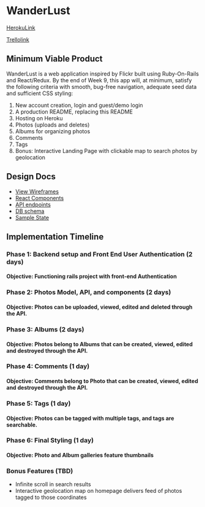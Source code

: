 # WanderLust

[HerokuLink](https://dashboard.heroku.com/apps)

[Trellolink](https://trello.com/)

## Minimum Viable Product

WanderLust is a web application inspired by Flickr built using Ruby-On-Rails and React/Redux.
By the end of Week 9, this app will, at minimum, satisfy the following criteria with smooth,
bug-free navigation, adequate seed data and sufficient CSS styling:

1. New account creation, login and guest/demo login
2. A production README, replacing this README
3. Hosting on Heroku
4. Photos (uploads and deletes)
5. Albums for organizing photos
6. Comments
7. Tags
8. Bonus: Interactive Landing Page with clickable map to search photos by geolocation

## Design Docs

* [View Wireframes](https://github.com/eadams17/WanderLust/tree/master/docs/wireframes)
* [React Components](https://github.com/eadams17/WanderLust/blob/master/docs/component-hierarchy.md)
* [API endpoints](https://github.com/eadams17/WanderLust/blob/master/docs/api-endpoints.md)
* [DB schema](https://github.com/eadams17/WanderLust/blob/master/docs/schema.md)
* [Sample State](https://github.com/eadams17/WanderLust/blob/master/docs/sample-state.md)

## Implementation Timeline

### Phase 1: Backend setup and Front End User Authentication (2 days)

#### Objective: Functioning rails project with front-end Authentication

### Phase 2: Photos Model, API, and components (2 days)

#### Objective: Photos can be uploaded, viewed, edited and deleted through the API.

### Phase 3: Albums (2 days)

#### Objective: Photos belong to Albums that can be created, viewed, edited and destroyed through the API.

### Phase 4: Comments (1 day)

#### Objective: Comments belong to Photo that can be created, viewed, edited and destroyed through the API.

### Phase 5: Tags (1 day)

#### Objective: Photos can be tagged with multiple tags, and tags are searchable.

### Phase 6: Final Styling (1 day)

#### Objective: Photo and Album galleries feature thumbnails

### Bonus Features (TBD)

* Infinite scroll in search results
* Interactive geolocation map on homepage delivers feed of photos tagged to those coordinates
